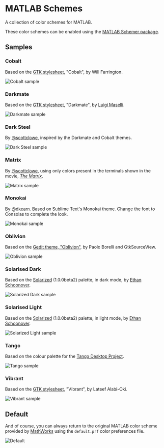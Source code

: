 MATLAB Schemes
==============

A collection of color schemes for MATLAB.

These color schemes can be enabled using the [MATLAB Schemer package].


Samples
-------

### Cobalt
Based on the [GTK stylesheet], "Cobalt", by Will Farrington.

![Cobalt sample](screenshots/cobalt.png)

### Darkmate
Based on the [GTK stylesheet], "Darkmate",
by [Luigi Maselli](https://grigio.org/).

![Darkmate sample](screenshots/darkmate.png)

### Dark Steel
By [@scottclowe](https://github.com/scottclowe), inspired by the Darkmate and
Cobalt themes.

![Dark Steel sample](screenshots/darksteel.png)

### Matrix
By [@scottclowe](https://github.com/scottclowe), using only colors present in
the terminals shown in the movie,
[*The Matrix*](http://www.imdb.com/title/tt0133093/).

![Matrix sample](screenshots/matrix.png)

### Monokai
By [@dkearn](https://github.com/dkearn). Based on Sublime Text's Monokai theme. Change the font to Consolas to complete the look.

![Monokai sample](screenshots/monokai.png)

### Oblivion
Based on the [Gedit theme, "Oblivion"](https://github.com/mig/gedit-themes/blob/master/oblivion.xml),
by Paolo Borelli and GtkSourceView.

![Oblivion sample](screenshots/oblivion.png)

### Solarised Dark
Based on the [Solarized][Solarized] (1.0.0beta2) palette, in dark mode,
by [Ethan Schoonover].

![Solarized Dark sample](screenshots/solarized-dark.png)

### Solarised Light
Based on the [Solarized][Solarized] (1.0.0beta2) palette, in light mode,
by [Ethan Schoonover].

![Solarized Light sample](screenshots/solarized-light.png)

### Tango
Based on the colour palette for the [Tango Desktop Project].

![Tango sample](screenshots/tango.png)

### Vibrant
Based on the [GTK stylesheet], "Vibrant", by Lateef Alabi-Oki.

![Vibrant sample](screenshots/vibrant.png)


Default
-------

And of course, you can always return to the original MATLAB color scheme
provided by [MathWorks](https://www.mathworks.com/) using the `default.prf`
color preferences file.

![Default](screenshots/default.png)


  [MATLAB Schemer package]: https://github.com/scottclowe/matlab-schemer
  [GTK stylesheet]: https://wiki.gnome.org/Projects/GtkSourceView/StyleSchemes
  [Solarized]: http://ethanschoonover.com/solarized
  [Ethan Schoonover]: http://ethanschoonover.com/
  [Tango Desktop Project]: http://tango-project.org/
